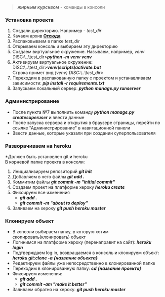 >***жирным курсивом*** - команды в консоли
### Установка проекта     
1. Создали директорию. Например - *test_dir*<br>
2. Качаем архив **[Отсюда](https://github.com/anton-3003/sf-cars/archive/main.zip)**          
3. Распаковываем в папке *test_dir*         
4. Открываем консоль и выбираем эту директорию      
5. Создаем виртуальное окружение. Называем, например, *venv*          DISC:\\..\\test_dir>***python -m venv venv***         
6. Активируем виртуальное окружение:    DISC:\\..\\test_dir>***venv\scripts\activate.bat***        
Строка примет вид *(venv) DISC:\\..\\test_dir>*           
7. Переходим в распакованную папку с проектом и устанавливаем зависимости: ***pip install -r requirements.txt***           
8. Запускаем локальный сервер:  ***python manage.py runserver***            
        
### Администрирование
- После пункта №7 выполнить команду ***python manage.py createsuperuser*** и ввести данные          
- После запуска сервера и открытия в браузере страницы, перейти по ссылке "Администрирование" в навигационной панели<br>
- Ввести данные, которые указали при создании суперпользователя<br>


### Разворачиваем на heroku   
*Должен быть установлен git и heroku                 
В корневой папке проекта в консоли:     
1. Инициализируем репозиторий ***git init***  
2. Добавляем в него файлы ***git add .***  
3. Коммитим файлы ***git commit -m "initial commit"***  
4. Создаем проект на платформе хероку ***heroku create***
5. Фиксируем все изменения 
    - ***git add .***  
    - ***git commit -m "about to deploy"***    
6. Заливаем на хероку ***git push heroku master***

### Клонируем объект
- В консоли выбираем папку, в которую хотим скопировать(клонировать) объект
- Логинимся на платформе хероку (перенаправит на сайт): ***heroku login***
- Подтверждаем log in, возвращаемся в консоль и клонируем объект: ***heroku git:clone -a {название объекта}***
- Редактируем файлы уже непосредственно в клонированной папке
- Переходим в клонированную папку: ***cd {название проекта}***
- Фиксируем изменения:
    - ***git add .***
    - ***git commit -am "make it better"***
- Заливаем обратно на хероку: ***git push heroku master***
